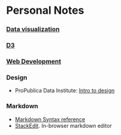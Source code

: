 # Personal Notes



### [Data visualization](data-visualization.md)


### [D3](d3.md)


### [Web Development](web-development.md)


### Design

- ProPublica Data Institute: [Intro to design](https://propublica.s3.amazonaws.com/projects/datainstitute/lena/designforj/designforj.html)


### Markdown

- [Markdown Syntax reference](http://commonmark.org/help/)
- [StackEdit](https://stackedit.io/). In-browser markdown editor

